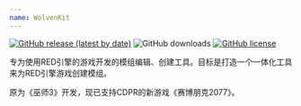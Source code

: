 ```yaml
---
name: WolvenKit
---
```

[![GitHub release (latest by date)](https://img.shields.io/github/v/release/WolvenKit/Wolven-kit?include_prereleases)](https://github.com/WolvenKit/Wolven-kit/releases)
![GitHub downloads](https://img.shields.io/github/downloads/WolvenKit/Wolven-Kit/total)
[![GitHub license](https://img.shields.io/badge/license-AGPL-blue.svg)](https://raw.githubusercontent.com/WolvenKit/Wolven-kit/master/LICENSE)

专为使用RED引擎的游戏开发的模组编辑、创建工具。目标是打造一个一体化工具来为RED引擎游戏创建模组。

原为《巫师3》开发，现已支持CDPR的新游戏《赛博朋克2077》。
